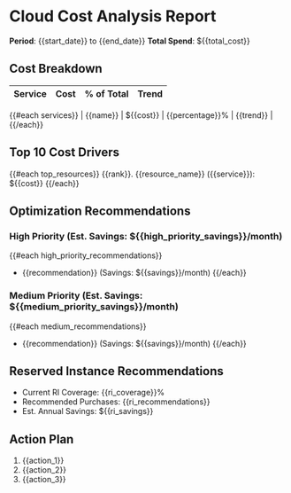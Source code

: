 # Cloud Cost Analysis Report
**Period**: {{start_date}} to {{end_date}}
**Total Spend**: ${{total_cost}}

## Cost Breakdown
| Service | Cost | % of Total | Trend |
|---------|------|------------|-------|
{{#each services}}
| {{name}} | ${{cost}} | {{percentage}}% | {{trend}} |
{{/each}}

## Top 10 Cost Drivers
{{#each top_resources}}
{{rank}}. {{resource_name}} ({{service}}): ${{cost}}
{{/each}}

## Optimization Recommendations
### High Priority (Est. Savings: ${{high_priority_savings}}/month)
{{#each high_priority_recommendations}}
- {{recommendation}} (Savings: ${{savings}}/month)
{{/each}}

### Medium Priority (Est. Savings: ${{medium_priority_savings}}/month)
{{#each medium_recommendations}}
- {{recommendation}} (Savings: ${{savings}}/month)
{{/each}}

## Reserved Instance Recommendations
- Current RI Coverage: {{ri_coverage}}%
- Recommended Purchases: {{ri_recommendations}}
- Est. Annual Savings: ${{ri_savings}}

## Action Plan
1. {{action_1}}
2. {{action_2}}
3. {{action_3}}
